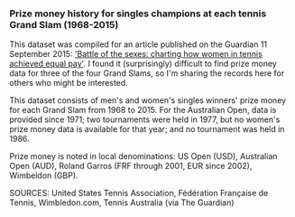 ### Prize money history for singles champions at each tennis Grand Slam (1968-2015)

This dataset was compiled for an article published on the Guardian 11 September 2015: ['Battle of the sexes: charting how women in tennis achieved equal pay'](http://www.theguardian.com/sport/2015/sep/11/how-women-in-tennis-achieved-equal-pay-us-open). I found it (surprisingly) difficult to find prize money data for three of the four Grand Slams, so I'm sharing the records here for others who might be interested.

This dataset consists of men's and women's singles winners' prize money for each Grand Slam from 1968 to 2015. For the Australian Open, data is provided since 1971; two tournaments were held in 1977, but no women's prize money data is available for that year; and no tournament was held in 1986.

Prize money is noted in local denominations: US Open (USD), Australian Open (AUD), Roland Garros (FRF through 2001, EUR since 2002), Wimbeldon (GBP).

SOURCES: United States Tennis Association, Fédération Française de Tennis, Wimbledon.com, Tennis Australia (via The Guardian)

